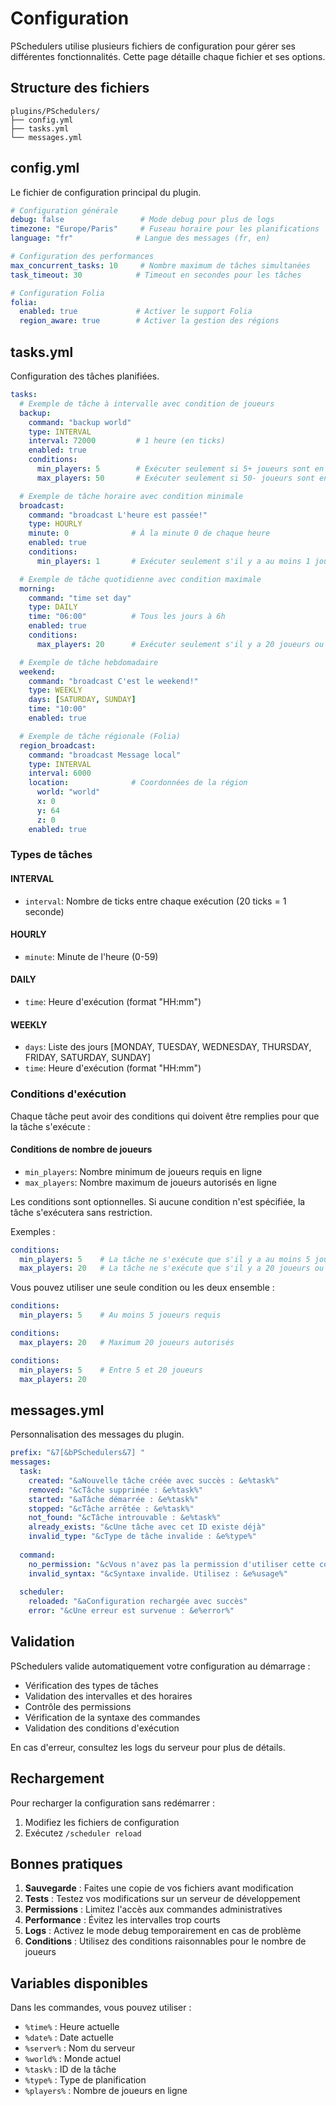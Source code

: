 # Configuration

PSchedulers utilise plusieurs fichiers de configuration pour gérer ses différentes fonctionnalités. Cette page détaille chaque fichier et ses options.

## Structure des fichiers

```
plugins/PSchedulers/
├── config.yml
├── tasks.yml
└── messages.yml
```

## config.yml

Le fichier de configuration principal du plugin.

```yaml
# Configuration générale
debug: false                 # Mode debug pour plus de logs
timezone: "Europe/Paris"     # Fuseau horaire pour les planifications
language: "fr"              # Langue des messages (fr, en)

# Configuration des performances
max_concurrent_tasks: 10     # Nombre maximum de tâches simultanées
task_timeout: 30            # Timeout en secondes pour les tâches

# Configuration Folia
folia:
  enabled: true             # Activer le support Folia
  region_aware: true        # Activer la gestion des régions
```

## tasks.yml

Configuration des tâches planifiées.

```yaml
tasks:
  # Exemple de tâche à intervalle avec condition de joueurs
  backup:
    command: "backup world"
    type: INTERVAL
    interval: 72000         # 1 heure (en ticks)
    enabled: true
    conditions:
      min_players: 5        # Exécuter seulement si 5+ joueurs sont en ligne
      max_players: 50       # Exécuter seulement si 50- joueurs sont en ligne

  # Exemple de tâche horaire avec condition minimale
  broadcast:
    command: "broadcast L'heure est passée!"
    type: HOURLY
    minute: 0              # À la minute 0 de chaque heure
    enabled: true
    conditions:
      min_players: 1       # Exécuter seulement s'il y a au moins 1 joueur

  # Exemple de tâche quotidienne avec condition maximale
  morning:
    command: "time set day"
    type: DAILY
    time: "06:00"          # Tous les jours à 6h
    enabled: true
    conditions:
      max_players: 20      # Exécuter seulement s'il y a 20 joueurs ou moins

  # Exemple de tâche hebdomadaire
  weekend:
    command: "broadcast C'est le weekend!"
    type: WEEKLY
    days: [SATURDAY, SUNDAY]
    time: "10:00"
    enabled: true

  # Exemple de tâche régionale (Folia)
  region_broadcast:
    command: "broadcast Message local"
    type: INTERVAL
    interval: 6000
    location:              # Coordonnées de la région
      world: "world"
      x: 0
      y: 64
      z: 0
    enabled: true
```

### Types de tâches

#### INTERVAL
- `interval`: Nombre de ticks entre chaque exécution (20 ticks = 1 seconde)

#### HOURLY
- `minute`: Minute de l'heure (0-59)

#### DAILY
- `time`: Heure d'exécution (format "HH:mm")

#### WEEKLY
- `days`: Liste des jours [MONDAY, TUESDAY, WEDNESDAY, THURSDAY, FRIDAY, SATURDAY, SUNDAY]
- `time`: Heure d'exécution (format "HH:mm")

### Conditions d'exécution

Chaque tâche peut avoir des conditions qui doivent être remplies pour que la tâche s'exécute :

#### Conditions de nombre de joueurs
- `min_players`: Nombre minimum de joueurs requis en ligne
- `max_players`: Nombre maximum de joueurs autorisés en ligne

Les conditions sont optionnelles. Si aucune condition n'est spécifiée, la tâche s'exécutera sans restriction.

Exemples :
```yaml
conditions:
  min_players: 5    # La tâche ne s'exécute que s'il y a au moins 5 joueurs
  max_players: 20   # La tâche ne s'exécute que s'il y a 20 joueurs ou moins
```

Vous pouvez utiliser une seule condition ou les deux ensemble :
```yaml
conditions:
  min_players: 5    # Au moins 5 joueurs requis
```
```yaml
conditions:
  max_players: 20   # Maximum 20 joueurs autorisés
```
```yaml
conditions:
  min_players: 5    # Entre 5 et 20 joueurs
  max_players: 20
```

## messages.yml

Personnalisation des messages du plugin.

```yaml
prefix: "&7[&bPSchedulers&7] "
messages:
  task:
    created: "&aNouvelle tâche créée avec succès : &e%task%"
    removed: "&cTâche supprimée : &e%task%"
    started: "&aTâche démarrée : &e%task%"
    stopped: "&cTâche arrêtée : &e%task%"
    not_found: "&cTâche introuvable : &e%task%"
    already_exists: "&cUne tâche avec cet ID existe déjà"
    invalid_type: "&cType de tâche invalide : &e%type%"
    
  command:
    no_permission: "&cVous n'avez pas la permission d'utiliser cette commande"
    invalid_syntax: "&cSyntaxe invalide. Utilisez : &e%usage%"
    
  scheduler:
    reloaded: "&aConfiguration rechargée avec succès"
    error: "&cUne erreur est survenue : &e%error%"
```

## Validation

PSchedulers valide automatiquement votre configuration au démarrage :

- Vérification des types de tâches
- Validation des intervalles et des horaires
- Contrôle des permissions
- Vérification de la syntaxe des commandes
- Validation des conditions d'exécution

En cas d'erreur, consultez les logs du serveur pour plus de détails.

## Rechargement

Pour recharger la configuration sans redémarrer :

1. Modifiez les fichiers de configuration
2. Exécutez `/scheduler reload`

## Bonnes pratiques

1. **Sauvegarde** : Faites une copie de vos fichiers avant modification
2. **Tests** : Testez vos modifications sur un serveur de développement
3. **Permissions** : Limitez l'accès aux commandes administratives
4. **Performance** : Évitez les intervalles trop courts
5. **Logs** : Activez le mode debug temporairement en cas de problème
6. **Conditions** : Utilisez des conditions raisonnables pour le nombre de joueurs

## Variables disponibles

Dans les commandes, vous pouvez utiliser :

- `%time%` : Heure actuelle
- `%date%` : Date actuelle
- `%server%` : Nom du serveur
- `%world%` : Monde actuel
- `%task%` : ID de la tâche
- `%type%` : Type de planification
- `%players%` : Nombre de joueurs en ligne 